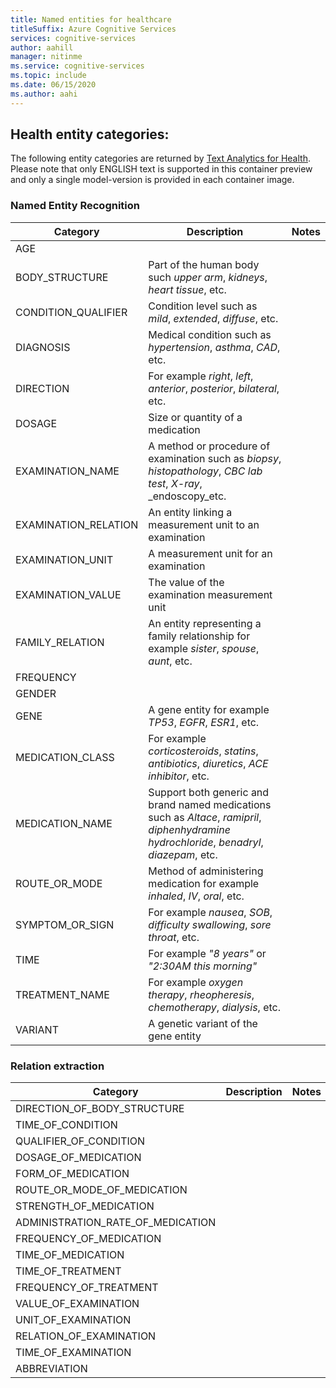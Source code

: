 ```yaml
---
title: Named entities for healthcare
titleSuffix: Azure Cognitive Services
services: cognitive-services
author: aahill
manager: nitinme
ms.service: cognitive-services
ms.topic: include 
ms.date: 06/15/2020
ms.author: aahi
---
```


## Health entity categories:

The following entity categories are returned by [Text Analytics for Health](../../how-tos/text-analytics-for-healthcare.md).  Please note that only ENGLISH text is supported in this container preview and only a single model-version is provided in each container image.

### Named Entity Recognition

|Category  |Description   |Notes  |
|----------|--------------|-------|
| AGE |  |  | 
| BODY_STRUCTURE | Part of the human body such _upper arm_, _kidneys_, _heart tissue_, etc.| |
| CONDITION_QUALIFIER | Condition level such as _mild_, _extended_, _diffuse_, etc. | |
| DIAGNOSIS | Medical condition such as _hypertension_, _asthma_, _CAD_, etc. | |
| DIRECTION | For example _right_, _left_, _anterior_, _posterior_, _bilateral_, etc. | |
| DOSAGE | Size or quantity of a medication  | |
| EXAMINATION_NAME | A method or procedure of examination such as _biopsy_, _histopathology_, _CBC lab test_, _X-ray_, _endoscopy_etc. | |
| EXAMINATION_RELATION | An entity linking a measurement unit to an examination  | |
| EXAMINATION_UNIT | A measurement unit for an examination | |
| EXAMINATION_VALUE | The value of the examination measurement unit | |
| FAMILY_RELATION | An entity representing a family relationship for example _sister_, _spouse_, _aunt_, etc.  | |
| FREQUENCY |    | |
| GENDER |  | |
| GENE | A gene entity for example _TP53_, _EGFR_, _ESR1_, etc.   | |
| MEDICATION_CLASS | For example _corticosteroids_, _statins_, _antibiotics_, _diuretics_, _ACE inhibitor_, etc.  | |
| MEDICATION_NAME  | Support both generic and brand named medications such as _Altace_, _ramipril_, _diphenhydramine hydrochloride_, _benadryl_, _diazepam_, etc.| |
| ROUTE_OR_MODE  | Method of administering medication for example _inhaled_, _IV_, _oral_, etc. | |
| SYMPTOM_OR_SIGN  | For example _nausea_, _SOB_, _difficulty swallowing_, _sore throat_, etc. | |
| TIME  | For example _"8 years"_ or _"2:30AM this morning"_| |
| TREATMENT_NAME  | For example _oxygen therapy_, _rheopheresis_, _chemotherapy_, _dialysis_, etc. | |
| VARIANT  | A genetic variant of the gene entity | |

### Relation extraction

|Category  |Description  |Notes  |
|----------|-------------|-------|
|  DIRECTION_OF_BODY_STRUCTURE | | | 
|  TIME_OF_CONDITION | | | 
|  QUALIFIER_OF_CONDITION | | | 
|  DOSAGE_OF_MEDICATION | | | 
|  FORM_OF_MEDICATION | | | 
|  ROUTE_OR_MODE_OF_MEDICATION | | | 
|  STRENGTH_OF_MEDICATION | | | 
|  ADMINISTRATION_RATE_OF_MEDICATION | | | 
|  FREQUENCY_OF_MEDICATION | | | 
|  TIME_OF_MEDICATION | | | 
|  TIME_OF_TREATMENT | | | 
|  FREQUENCY_OF_TREATMENT | | | 
|  VALUE_OF_EXAMINATION | | | 
|  UNIT_OF_EXAMINATION | | | 
|  RELATION_OF_EXAMINATION | | | 
|  TIME_OF_EXAMINATION | | | 
|  ABBREVIATION | | | 

